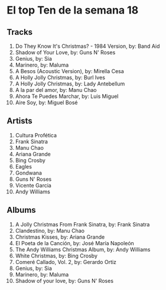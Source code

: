 # El top Ten de la semana 18

## Tracks
1. Do They Know It's Christmas? - 1984 Version, by: Band Aid
1. Shadow of Your Love, by: Guns N' Roses
1. Genius, by: Sia
1. Marinero, by: Maluma
1. A Besos (Acoustic Version), by: Mirella Cesa
1. A Holly Jolly Christmas, by: Burl Ives
1. A Holly Jolly Christmas, by: Lady Antebellum
1. A la par del amor, by: Manu Chao
1. Ahora Te Puedes Marchar, by: Luis Miguel
1. Aire Soy, by: Miguel Bosé

## Artists
1. Cultura Profética
1. Frank Sinatra
1. Manu Chao
1. Ariana Grande
1. Bing Crosby
1. Eagles
1. Gondwana
1. Guns N' Roses
1. Vicente Garcia
1. Andy Williams

## Albums
1. A Jolly Christmas From Frank Sinatra, by: Frank Sinatra
1. Clandestino, by: Manu Chao
1. Christmas Kisses, by: Ariana Grande
1. El Poeta de la Canción, by: José María Napoleón
1. The Andy Williams Christmas Album, by: Andy Williams
1. White Christmas, by: Bing Crosby
1. Comeré Callado, Vol. 2, by: Gerardo Ortiz
1. Genius, by: Sia
1. Marinero, by: Maluma
1. Shadow of your love, by: Guns N' Roses
